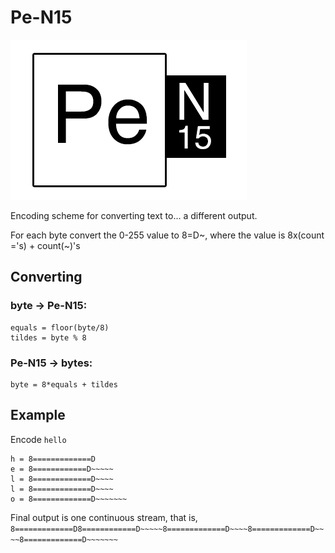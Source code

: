 Pe-N15
=====
![Pe-N15 logo](Pe-N15-logo.png)

Encoding scheme for converting text to... a different output.

For each byte convert the 0-255 value to 8=D~, where the value is 8x(count ='s) + count(~)'s

## Converting

### byte -> Pe-N15:

    equals = floor(byte/8)
    tildes = byte % 8

### Pe-N15 -> bytes:

    byte = 8*equals + tildes

## Example

Encode `hello`

    h = 8=============D
    e = 8============D~~~~~
    l = 8=============D~~~~
    l = 8=============D~~~~
    o = 8=============D~~~~~~~
    
Final output is one continuous stream, that is, `8=============D8============D~~~~~8=============D~~~~8=============D~~~~8=============D~~~~~~~`
